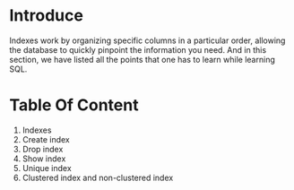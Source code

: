 # Introduce
Indexes work by organizing specific columns in a particular order, allowing the database to quickly pinpoint the information you need. And in this section, we have listed all the points that one has to learn while learning SQL.
# Table Of Content
1. Indexes
2. Create index
3. Drop index
4. Show index
5. Unique index
6. Clustered index and non-clustered index
